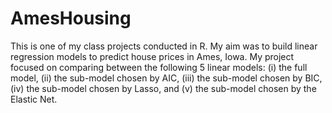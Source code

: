 # AmesHousing
This is one of my class projects conducted in R. My aim was to build linear regression models to predict house prices in Ames, Iowa.
My project focused on comparing between the following 5 linear models: (i) the full model, (ii) the sub-model chosen by AIC, (iii) the sub-model chosen by BIC, (iv) the sub-model chosen by Lasso, and (v) the sub-model chosen by the Elastic Net.
